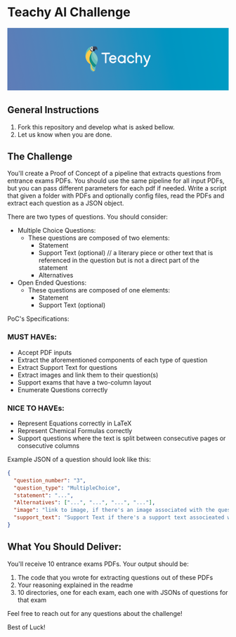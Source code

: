 # Teachy AI Challenge

![](banner-teachy.png)

## General Instructions

1. Fork this repository and develop what is asked bellow.
2. Let us know when you are done.

## The Challenge


You'll create a Proof of Concept of a pipeline that extracts questions from entrance exams PDFs.
You should use the same pipeline for all input PDFs, but you can pass different parameters for each pdf if needed.
Write a script that given a folder with PDFs and optionally config files, read the PDFs and extract each question as a JSON object.

There are two types of questions. You should consider:
- Multiple Choice Questions:
    - These questions are composed of two elements:
      - Statement
      - Support Text (optional) // a literary piece or other text that is referenced in the question but is not a direct part of the statement
      - Alternatives
- Open Ended Questions:
    - These questions are composed of one elements:
      - Statement
      - Support Text (optional)

PoC's Specifications:

### MUST HAVEs:
- Accept PDF inputs
- Extract the aforementioned components of each type of question
- Extract Support Text for questions
- Extract images and link them to their question(s) 
- Support exams that have a two-column layout
- Enumerate Questions correctly

### NICE TO HAVEs:
- Represent Equations correctly in LaTeX
- Represent Chemical Formulas correctly
- Support questions where the text is split between consecutive pages or consecutive columns

Example JSON of a question should look like this:

```json
{
  "question_number": "3",
  "question_type": "MultipleChoice",
  "statement": "...",
  "Alternatives": ["...", "...", "...", "..."],
  "image": "link to image, if there's an image associated with the question",
  "support_text": "Support Text if there's a support text associeated with the question"
}
```

## What You Should Deliver:

You'll receive 10 entrance exams PDFs. Your output should be:
1. The code that you wrote for extracting questions out of these PDFs
2. Your reasoning explained in the readme
3. 10 directories, one for each exam, each one with JSONs of questions for that exam

Feel free to reach out for any questions about the challenge!

Best of Luck!
